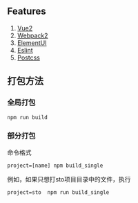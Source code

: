 ## Features

1. [Vue2](https://github.com/vuejs/vue)
2. [Webpack2](https://github.com/webpack/webpack)
3. [ElementUI](https://github.com/ElemeFE/element)
4. [Eslint](https://github.com/eslint/eslint)
5. [Postcss](https://github.com/postcss/postcss)

## 打包方法
### 全局打包
```
npm run build
```

### 部分打包
命令格式

```
project=[name] npm build_single
```

例如，如果只想打sto项目目录中的文件，执行

```
project=sto  npm run build_single
```

